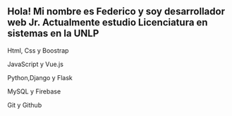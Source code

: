 

<!--
**fedeaacevedo/fedeaacevedo** is a ✨ _special_ ✨ repository because its `README.md` (this file) appears on your GitHub profile.

Here are some ideas to get you started:

- 🔭 I’m currently working on ...
- 🌱 I’m currently learning ...
- 👯 I’m looking to collaborate on ...
- 🤔 I’m looking for help with ...
- 💬 Ask me about ...
- 📫 How to reach me: ...
- 😄 Pronouns: ...
- ⚡ Fun fact: ...
-->
<h2>Hola! Mi nombre es Federico y soy desarrollador web Jr. Actualmente estudio Licenciatura en sistemas en la UNLP</h2>

<p>Html, Css y Boostrap</p>
<p>JavaScript y Vue.js</p>
<p>Python,Django y Flask</p>
<p>MySQL y Firebase</p>
<p>Git y Github</p>
